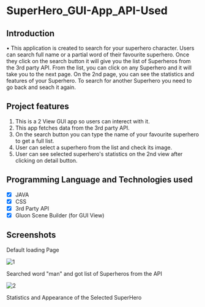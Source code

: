 # SuperHero_GUI-App_API-Used

## Introduction

•	This application is created to search for your superhero character. Users can search full name or a partial word of their favourite superhero.
Once they click on the search button it will give you the list of Superheros from the 3rd party API. From the list, you can click on any Superhero and it will take you to the next page. On the 2nd page, you can see the statistics and features of your Superhero. To search for another Superhero you need to go back and seach it again.

## Project features
 
 1. This is a 2 View GUI app so users can interect with it.
 2. This app fetches data from the 3rd party API.
 2. On the search button you can type the name of your favourite superhero to get a full list.
 2. User can select a superhero from the list and check its image.
 3. User can see selected superhero's statistics on the 2nd view after clicking on detail button.
 
## Programming Language and Technologies used
 
 - [x] JAVA
 - [x] CSS
 - [x] 3rd Party API
 - [x] Gluon Scene Builder (for GUI View)
 
## Screenshots

 Default loading Page
 
 ![1](https://user-images.githubusercontent.com/75551627/182512296-eddafebd-8123-42a3-9d9e-8c9c4fa9051d.JPG)
 
 Searched word "man" and got list of Superheros from the API
 
 ![2](https://user-images.githubusercontent.com/75551627/182512346-19d4e80c-e7d2-4085-8b73-1645164f24e6.JPG)
 
 Statistics and Appearance of the Selected SuperHero




 
